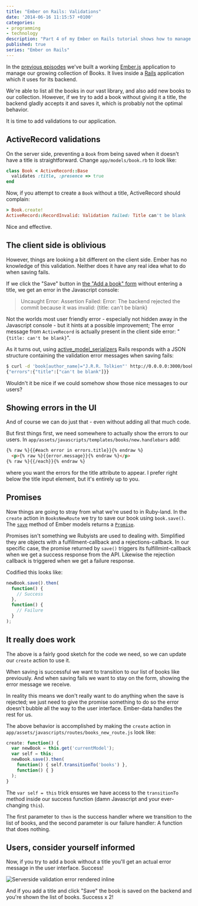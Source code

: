 ```yaml
---
title: "Ember on Rails: Validations"
date: '2014-06-16 11:15:57 +0100'
categories:
- programming
- technology
description: "Part 4 of my Ember on Rails tutorial shows how to manage validations in an Ember frontend using Rails as for the backend."
published: true
series: "Ember on Rails"
---
```


In the [previous episodes](/journal/2014/06/10/ember-on-rails-03/) we've built a working [Ember.js](http://emberjs.com) application to manage our growing collection of Books. It lives inside a [Rails](http://rubyonrails.org) application which it uses for its backend.

We're able to list all the books in our vast library, and also add new books to our collection. However, if we try to add a book without giving it a title, the backend gladly accepts it and saves it, which is probably not the optimal behavior.

It is time to add validations to our application.

<!--more-->

## ActiveRecord validations

On the server side, preventing a `Book` from being saved when it doesn't have a title is straightforward. Change `app/models/book.rb` to look like:

```ruby
class Book < ActiveRecord::Base
  validates :title, :presence => true
end
```

Now, if you attempt to create a `Book` without a title, ActiveRecord should complain:

```ruby
> Book.create!
ActiveRecord::RecordInvalid: Validation failed: Title can't be blank
```

Nice and effective.

## The client side is oblivious

However, things are looking a bit different on the client side. Ember has no knowledge of this validation. Neither does it have any real idea what to do when saving fails.

If we click the "Save" button in [the "Add a book" form](http://0.0.0.0:3000/#/books/new) without entering a title, we get an error in the Javascript console:

> Uncaught Error: Assertion Failed: Error: The backend rejected the commit because it was invalid: {title: can't be blank}

Not the worlds most user friendly error - especially not hidden away in the Javascript console - but it hints at a possible improvement; The error message from `ActiveRecord` is actually present in the client side error: "`{title: can't be blank}`".

As it turns out, using [active\_model\_serializers](https://github.com/rails-api/active_model_serializers) Rails responds with a JSON structure containing the validation error messages when saving fails:

```bash
$ curl -d 'book[author_name]="J.R.R. Tolkien"' http://0.0.0.0:3000/books
{"errors":{"title":["can't be blank"]}}
```

Wouldn't it be nice if we could somehow show those nice messages to our users?


## Showing errors in the UI

And of course we can do just that - even without adding all that much code.

But first things first, we need somewhere to actually show the errors to our users. In `app/assets/javascripts/templates/books/new.handlebars` add:

```html
{% raw %}{{#each error in errors.title}}{% endraw %}
  <p>{% raw %}{{error.message}}{% endraw %}</p>
{% raw %}{{/each}}{% endraw %}
```

where you want the errors for the title attribute to appear. I prefer right below the title input element, but it's entirely up to you.


## Promises

Now things are going to stray from what we're used to in Ruby-land. In the `create` action in `BooksNewRoute` we try to save our book using `book.save()`. The [`save`](http://emberjs.com/api/data/classes/DS.Model.html#method_save) method of Ember models returns a [`Promise`](http://emberjs.com/api/classes/Ember.RSVP.Promise.html).

Promises isn't something we Rubyists are used to dealing with. Simplified they are objects with a fulfillment-callback and a rejections-callback. In our specific case, the promise returned by `save()` triggers its fulfillmint-callback when we get a success response from the API. Likewise the rejection callback is triggered when we get a failure response.

Codified this looks like:

```javascript
newBook.save().then(
  function() {
    // Success
  },
  function() {
    // Failure
  }
);
```

## It really does work

The above is a fairly good sketch for the code we need, so we can update our `create` action to use it.

When saving is successful we want to transition to our list of books like previously. And when saving fails we want to stay on the form, showing the error message we receive.

In reality this means we don't really want to do anything when the save is rejected; we just need to give the promise something to do so the error doesn't bubble all the way to the user interface. Ember-data handles the rest for us.

The above behavior is accomplished by making the `create` action in `app/assets/javascripts/routes/books_new_route.js` look like:

```javascript
create: function() {
  var newBook = this.get('currentModel');
  var self = this;
  newBook.save().then(
    function() { self.transitionTo('books') },
    function() { }
  );
}
```

The `var self = this` trick ensures we have access to the `transitionTo` method inside our success function (damn Javascript and your ever-changing `this`).

The first parameter to `then` is the success handler where we transition to the list of books, and the second parameter is our failure handler: A function that does nothing.

## Users, consider yourself informed

Now, if you try to add a book without a title you'll get an actual error message in the user interface. Success!

![Serverside validation error rendered inline](/files/journal/ember/validation_error.png)

And if you add a title and click "Save" the book is saved on the backend and you're shown the list of books. Success x 2!
